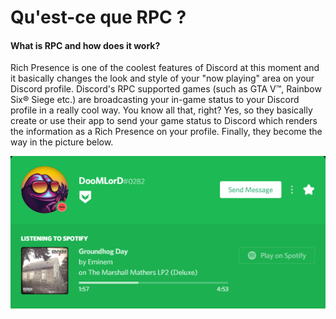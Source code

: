# Qu'est-ce que RPC ?

#### What is RPC and how does it work?

Rich Presence is one of the coolest features of Discord at this moment and it basically changes the look and style of your "now playing" area on your Discord profile. Discord's RPC supported games \(such as GTA V™, Rainbow Six® Siege etc.\) are broadcasting your in-game status to your Discord profile in a really cool way. You know all that, right? Yes, so they basically create or use their app to send your game status to Discord which renders the information as a Rich Presence on your profile. Finally, they become the way in the picture below.

![Spotify RPC](../.gitbook/assets/spotify_rpc_example.PNG)

